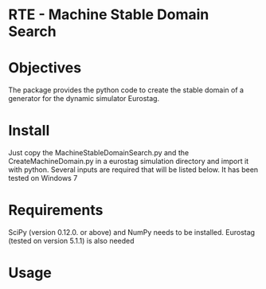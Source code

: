 # RTE - Machine Stable Domain Search

# Objectives 
The package provides the python code to create the stable domain of a generator for the dynamic simulator Eurostag. 

# Install 
Just copy the MachineStableDomainSearch.py and the CreateMachineDomain.py in a eurostag simulation directory and import it with python. Several inputs are required that will be listed below. It has been tested on Windows 7

# Requirements
SciPy (version 0.12.0. or above) and NumPy needs to be installed. Eurostag (tested on version 5.1.1) is also needed

# Usage




